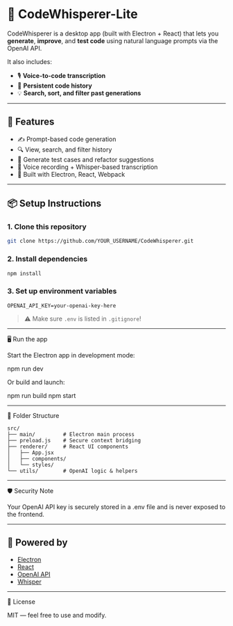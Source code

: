 # 🧠 CodeWhisperer-Lite

CodeWhisperer is a desktop app (built with Electron + React) that lets you **generate**, **improve**, and **test code** using natural language prompts via the OpenAI API.

It also includes:
- 🎙️ **Voice-to-code transcription**
- 💾 **Persistent code history**
- 💡 **Search, sort, and filter past generations**

---

## 🚀 Features

- ✍️ Prompt-based code generation
- 🔍 View, search, and filter history
- 🧪 Generate test cases and refactor suggestions
- 🎤 Voice recording + Whisper-based transcription
- 🧱 Built with Electron, React, Webpack

---

## 📦 Setup Instructions

### 1. Clone this repository

```bash
git clone https://github.com/YOUR_USERNAME/CodeWhisperer.git
```

### 2. Install dependencies

```bash
npm install
```

### 3. Set up environment variables

```env
OPENAI_API_KEY=your-openai-key-here
```

> ⚠️ Make sure `.env` is listed in `.gitignore`!

---

🖥️ Run the app

Start the Electron app in development mode:

npm run dev

Or build and launch:

npm run build
npm start


---

📂 Folder Structure

```
src/
├── main/         # Electron main process
├── preload.js    # Secure context bridging
├── renderer/     # React UI components
│   ├── App.jsx
│   ├── components/
│   └── styles/
└── utils/        # OpenAI logic & helpers
```

---

🛡️ Security Note

Your OpenAI API key is securely stored in a .env file and is never exposed to the frontend.

---

## 🧠 Powered by

- [Electron](https://www.electronjs.org/)
- [React](https://react.dev/)
- [OpenAI API](https://platform.openai.com/)
- [Whisper](https://openai.com/research/whisper)

---

📜 License

MIT — feel free to use and modify.
